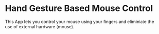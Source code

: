 # Hand Gesture Based Mouse Control
 This App lets you control your mouse using your fingers and eliminiate the use of external hardware (mouse).

